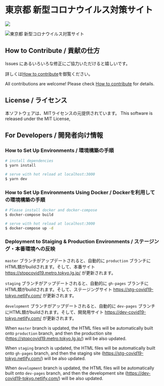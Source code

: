 # 東京都 新型コロナウイルス対策サイト

![](https://github.com/tokyo-metropolitan-gov/covid19/workflows/production%20deploy/badge.svg)

![東京都 新型コロナウイルス対策サイト](https://user-images.githubusercontent.com/1301149/75629392-1d19d900-5c25-11ea-843d-2d4376e3a560.png)


## How to Contribute / 貢献の仕方
Issues にあるいろいろな修正にご協力いただけると嬉しいです。

詳しくは[How to contribute](https://github.com/tokyo-metropolitan-gov/covid19/wiki/How-to-contribute)を御覧ください。

All contributions are welcome!
Please check [How to contribute](https://github.com/tokyo-metropolitan-gov/covid19/wiki/How-to-contribute) for details.

## License / ライセンス
本ソフトウェアは、MITライセンスの元提供されています。
This software is released under the MIT License,

## For Developers / 開発者向け情報

### How to Set Up Environments / 環境構築の手順

``` bash
# install dependencies
$ yarn install

# serve with hot reload at localhost:3000
$ yarn dev
```

### How to Set Up Environments Using Docker / Dockerを利用しての環境構築の手順

```bash
# Please install docker and docker-compose
$ docker-compose build

# serve with hot reload at localhost:3000
$ docker-compose up -d
```

### Deployment to Staiging & Production Environments / ステージング・本番環境への反映

`master` ブランチがアップデートされると、自動的に `production` ブランチにHTML類がbuildされます。そして、本番サイト https://stopcovid19.metro.tokyo.lg.jp/ が更新されます。

`staging` ブランチがアップデートされると、自動的に `gh-pages` ブランチにHTML類がbuildされます。そして、ステージングサイト https://stg-covid19-tokyo.netlify.com/ が更新されます。

`development` ブランチがアップデートされると、自動的に `dev-pages` ブランチにHTML類がbuildされます。そして、開発用サイト https://dev-covid19-tokyo.netlify.com/ が更新されます。


When `master` branch is updated, the HTML files will be automatically built onto `production` branch,
and then the production site (https://stopcovid19.metro.tokyo.lg.jp/) will be also updated.

When `staging` branch is updated, the HTML files will be automatically built onto `gh-pages` branch,
and then the staging site (https://stg-covid19-tokyo.netlify.com/) will be also updated.

When `development` branch is updated, the HTML files will be automatically built onto `dev-pages` branch,
and then the development site (https://dev-covid19-tokyo.netlify.com/) will be also updated.
